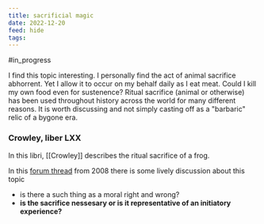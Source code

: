 ```yaml
---
title: sacrificial magic
date: 2022-12-20
feed: hide
tags:
---
```

#in_progress 

I find this topic interesting. I personally find the act of animal sacrifice abhorrent. Yet I allow it to occur on my behalf daily as I eat meat. Could I kill my own food even for sustenence? 
Ritual sacrifice (animal or otherwise) has been used throughout history across the world for many different reasons. It is worth discussing and not simply casting off as a "barbaric" relic of a bygone era. 

### Crowley, liber LXX
In this libri, [[Crowley]] describes the ritual sacrifice of a frog. 

In this [forum thread](https://www.lashtal.com/forums/magick/torturous-animal-sacrifice/) from 2008 there is some lively discussion about this topic
- is there a such thing as a moral right and wrong?
- **is the sacrifice nessesary or is it representative of an initiatory experience?**